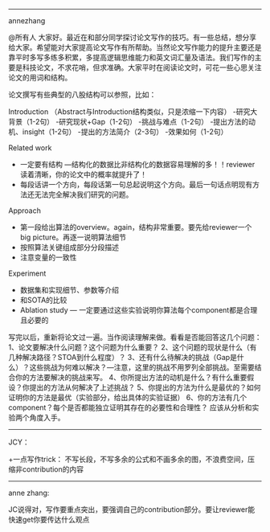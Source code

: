 ----

annezhang

@所有人 大家好。最近在和部分同学探讨论文写作的技巧。有一些总结，想分享给大家。希望能对大家提高论文写作有所帮助。当然论文写作能力的提升主要还是靠平时多写多练多积累，多提高逻辑思维能力和英文词汇量及语法。我们写作的主要是科技论文，不求花哨，但求准确。大家平时在阅读论文时，可花一些心思关注论文的用词和结构。

论文撰写有些典型的八股结构可以参照，比如：

Introduction （Abstract与Introduction结构类似，只是浓缩一下内容）
-研究大背景（1-2句）
-研究现状+Gap（1-2句）
-挑战与难点（1-2句）
-提出方法的动机、insight（1-2句）
-提出的方法简介（2-3句）
-效果如何（1-2句）

Related work
- 一定要有结构 —结构化的数据比非结构化的数据容易理解的多！！reviewer读着清晰，你的论文中的概率就提升了！
- 每段话讲一个方向，每段话第一句总起说明这个方向。最后一句话点明现有方法还无法完全解决我们研究的问题。

Approach
- 第一段给出算法的overview。again，结构非常重要。要先给reviewer一个big picture。再逐一说明算法细节
- 按照算法关键组成部分分段描述
- 注意变量的一致性

Experiment
- 数据集和实现细节、参数等介绍
- 和SOTA的比较
- Ablation study — 一定要通过这些实验说明你算法每个component都是合理且必要的

写完以后，重新将论文过一遍。当作阅读理解来做。看看是否能回答这几个问题：
1、论文要解决什么问题？这个问题为什么重要？
2、这个问题的现状是什么（有几种解决路径？STOA到什么程度）？
3、还有什么待解决的挑战（Gap是什么）？这些挑战为何难以解决？—注意，这里的挑战不用罗列全部挑战。至需要结合你的方法要解决的挑战来写。
4、你所提出方法的动机是什么？有什么重要假设？你提出的方法从何解决了上述挑战？
5、你提出的方法为什么是最优的？如何证明你的方法是最优（实验部分，给出具体的实验证据）
6、你的方法有几个component？每个是否都能独立证明其存在的必要性和合理性？ 应该从分析和实验两个角度入手。

----

JCY：

+一点写作trick： 不写长段，不写多余的公式和不画多余的图，不浪费空间，压缩非contribution的内容

----

anne zhang:

JC说得对，写作要重点突出，要强调自己的contribution部分。要让reviewer能快速get你要传达什么观点